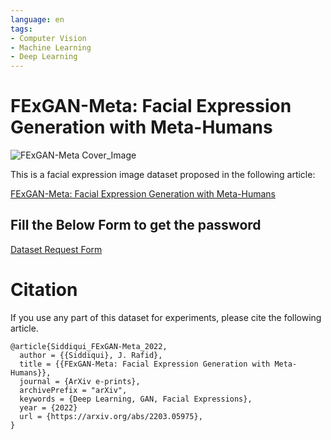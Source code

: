 ```yaml
---
language: en
tags:
- Computer Vision
- Machine Learning
- Deep Learning
---
```


# FExGAN-Meta: Facial Expression Generation with Meta-Humans

![FExGAN-Meta Cover_Image](cover.png)

This is a facial expression image dataset proposed in the following article:


[FExGAN-Meta: Facial Expression Generation with Meta-Humans](https://arxiv.org/abs/2203.05975)


## Fill the Below Form to get the password

[Dataset Request Form](https://forms.gle/MnFAxQxEmezLHArK8)


# Citation

If you use any part of this dataset for experiments, please cite the following article.

```
@article{Siddiqui_FExGAN-Meta_2022,
  author = {{Siddiqui}, J. Rafid},
  title = {{FExGAN-Meta: Facial Expression Generation with Meta-Humans}},
  journal = {ArXiv e-prints},
  archivePrefix = "arXiv",
  keywords = {Deep Learning, GAN, Facial Expressions},
  year = {2022}
  url = {https://arxiv.org/abs/2203.05975},
}

```
